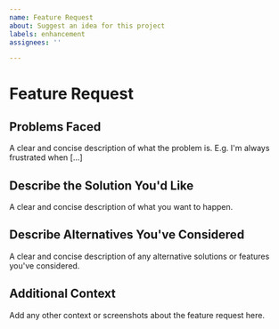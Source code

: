 ```yaml
---
name: Feature Request
about: Suggest an idea for this project 
labels: enhancement
assignees: ''

---
```


# Feature Request

## Problems Faced

A clear and concise description of what the problem is. E.g. I'm always frustrated when [...]

## Describe the Solution You'd Like

A clear and concise description of what you want to happen.

## Describe Alternatives You've Considered

A clear and concise description of any alternative solutions or features you've considered.

## Additional Context

Add any other context or screenshots about the feature request here.
